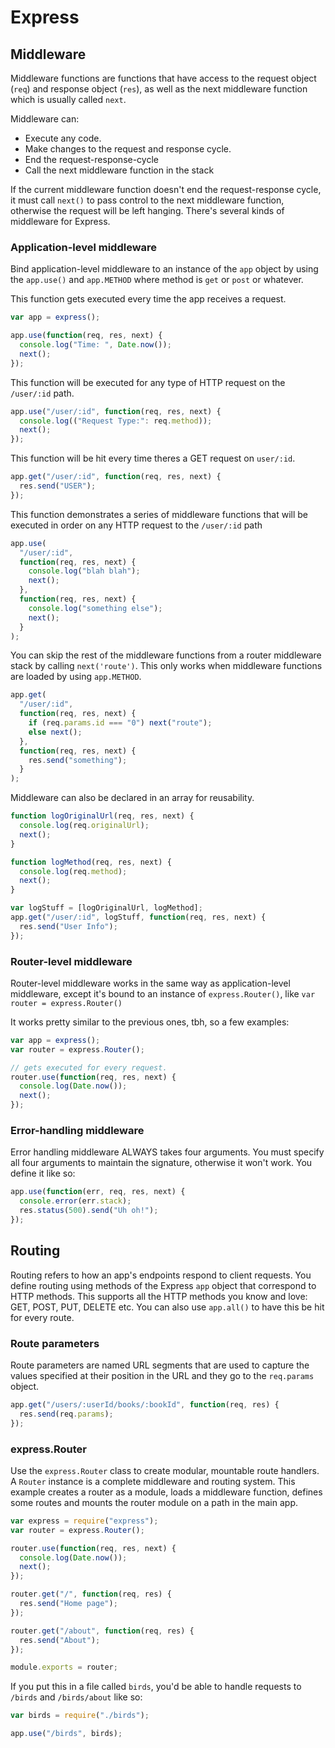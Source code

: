 # Express

## Middleware

Middleware functions are functions that have access to the request object (`req`) and response object (`res`), as well as the next middleware function which is usually called `next`.

Middleware can:

- Execute any code.
- Make changes to the request and response cycle.
- End the request-response-cycle
- Call the next middleware function in the stack

If the current middleware function doesn't end the request-response cycle, it must call `next()` to pass control to the next middleware function, otherwise the request will be left hanging. There's several kinds of middleware for Express.

### Application-level middleware

Bind application-level middleware to an instance of the `app` object by using the `app.use()` and `app.METHOD` where method is `get` or `post` or whatever.

This function gets executed every time the app receives a request.

```js
var app = express();

app.use(function(req, res, next) {
  console.log("Time: ", Date.now());
  next();
});
```

This function will be executed for any type of HTTP request on the `/user/:id` path.

```js
app.use("/user/:id", function(req, res, next) {
  console.log(("Request Type:": req.method));
  next();
});
```

This function will be hit every time theres a GET request on `user/:id`.

```js
app.get("/user/:id", function(req, res, next) {
  res.send("USER");
});
```

This function demonstrates a series of middleware functions that will be executed in order on any HTTP request to the `/user/:id` path

```js
app.use(
  "/user/:id",
  function(req, res, next) {
    console.log("blah blah");
    next();
  },
  function(req, res, next) {
    console.log("something else");
    next();
  }
);
```

You can skip the rest of the middleware functions from a router middleware stack by calling `next('route')`. This only works when middleware functions are loaded by using `app.METHOD`.

```js
app.get(
  "/user/:id",
  function(req, res, next) {
    if (req.params.id === "0") next("route");
    else next();
  },
  function(req, res, next) {
    res.send("something");
  }
);
```

Middleware can also be declared in an array for reusability.

```js
function logOriginalUrl(req, res, next) {
  console.log(req.originalUrl);
  next();
}

function logMethod(req, res, next) {
  console.log(req.method);
  next();
}

var logStuff = [logOriginalUrl, logMethod];
app.get("/user/:id", logStuff, function(req, res, next) {
  res.send("User Info");
});
```

### Router-level middleware

Router-level middleware works in the same way as application-level middleware, except it's bound to an instance of `express.Router()`, like `var router = express.Router()`

It works pretty similar to the previous ones, tbh, so a few examples:

```js
var app = express();
var router = express.Router();

// gets executed for every request.
router.use(function(req, res, next) {
  console.log(Date.now());
  next();
});
```

### Error-handling middleware

Error handling middleware ALWAYS takes four arguments. You must specify all four arguments to maintain the signature, otherwise it won't work. You define it like so:

```js
app.use(function(err, req, res, next) {
  console.error(err.stack);
  res.status(500).send("Uh oh!");
});
```

## Routing

Routing refers to how an app's endpoints respond to client requests. You define routing using methods of the Express `app` object that correspond to HTTP methods. This supports all the HTTP methods you know and love: GET, POST, PUT, DELETE etc. You can also use `app.all()` to have this be hit for every route.

### Route parameters

Route parameters are named URL segments that are used to capture the values specified at their position in the URL and they go to the `req.params` object.

```js
app.get("/users/:userId/books/:bookId", function(req, res) {
  res.send(req.params);
});
```

### express.Router

Use the `express.Router` class to create modular, mountable route handlers. A `Router` instance is a complete middleware and routing system. This example creates a router as a module, loads a middleware function, defines some routes and mounts the router module on a path in the main app.

```js
var express = require("express");
var router = express.Router();

router.use(function(req, res, next) {
  console.log(Date.now());
  next();
});

router.get("/", function(req, res) {
  res.send("Home page");
});

router.get("/about", function(req, res) {
  res.send("About");
});

module.exports = router;
```

If you put this in a file called `birds`, you'd be able to handle requests to `/birds` and `/birds/about` like so:

```js
var birds = require("./birds");

app.use("/birds", birds);
```
